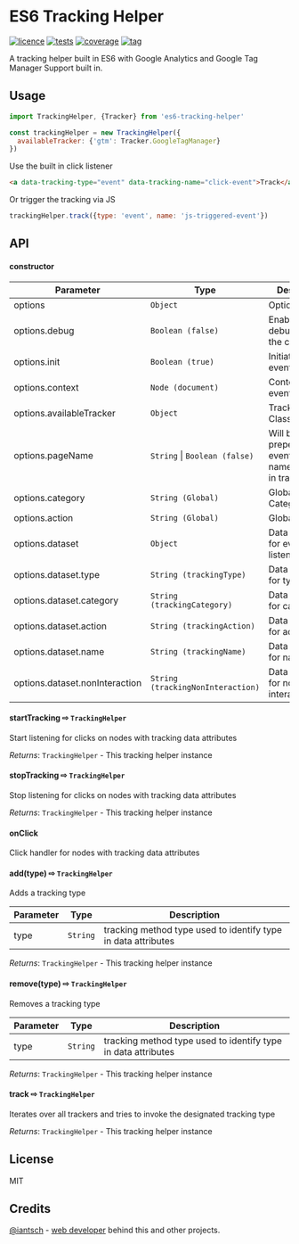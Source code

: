 # ES6 Tracking Helper

[![licence](https://img.shields.io/badge/licence-MIT-blue.svg?style=flat-square)]() [![tests](https://img.shields.io/badge/tests-8%20passed-brightgreen.svg?style=flat-square)]() [![coverage](https://img.shields.io/badge/coverage-90%25-brightgreen.svg?style=flat-square)]() [![tag](https://img.shields.io/badge/tag-v2.0.1-lightgrey.svg?style=flat-square)]()

A tracking helper built in ES6 with Google Analytics and Google Tag Manager Support built in.

## Usage

```js
import TrackingHelper, {Tracker} from 'es6-tracking-helper'

const trackingHelper = new TrackingHelper({
  availableTracker: {'gtm': Tracker.GoogleTagManager}
})
```

Use the built in click listener

```html
<a data-tracking-type="event" data-tracking-name="click-event">Track</a>
```

Or trigger the tracking via JS

```js
trackingHelper.track({type: 'event', name: 'js-triggered-event'})
```

## API

#### constructor

| Parameter | Type | Description |
|---|---|---|
| options | ``Object`` | Options object |
| options.debug | ``Boolean (false)`` | Enables debugging in the console |
| options.init | ``Boolean (true)`` | Initiate click event listener |
| options.context | ``Node (document)``  | Context for event listener |
| options.availableTracker | ``Object`` | Tracker Classes |
| options.pageName | ``String`` \| ``Boolean (false)`` | Will be prepended to event/pageview names in built in tracker |
| options.category | ``String (Global)`` | Global Category |
| options.action | ``String (Global)`` | Global Action |
| options.dataset | ``Object`` | Data attributes for event listener |
| options.dataset.type | ``String (trackingType)`` | Data attribute for type |
| options.dataset.category | ``String (trackingCategory)`` |  Data attribute for category |
| options.dataset.action | ``String (trackingAction)`` |  Data attribute for action |
| options.dataset.name | ``String (trackingName)`` |  Data attribute for name |
| options.dataset.nonInteraction | ``String (trackingNonInteraction)`` |  Data attribute for non interaction flag |

#### startTracking ⇨ ``TrackingHelper``

Start listening for clicks on nodes with tracking data attributes

*Returns*: ``TrackingHelper`` - This tracking helper instance

#### stopTracking ⇨ ``TrackingHelper``

Stop listening for clicks on nodes with tracking data attributes

*Returns*: ``TrackingHelper`` - This tracking helper instance

#### onClick

Click handler for nodes with tracking data attributes

#### add(type) ⇨ ``TrackingHelper``

Adds a tracking type

| Parameter | Type | Description |
|---|---|---|
| type | ``String`` | tracking method type used to identify type in data attributes |

*Returns*: ``TrackingHelper`` - This tracking helper instance

#### remove(type) ⇨ ``TrackingHelper``

Removes a tracking type

| Parameter | Type | Description |
|---|---|---|
| type | ``String`` | tracking method type used to identify type in data attributes |

*Returns*: ``TrackingHelper`` - This tracking helper instance

#### track ⇨ ``TrackingHelper``

Iterates over all trackers and tries to invoke the designated tracking type

*Returns*: ``TrackingHelper`` - This tracking helper instance

## License

MIT

## Credits
[@iantsch](https://twitter.com/iantsch) - [web developer](https://mbt.wien) behind this and other projects.
